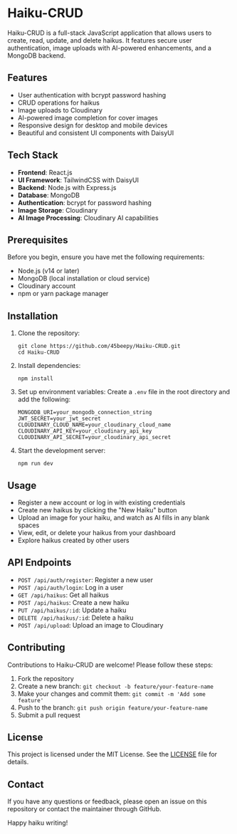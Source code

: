 # Haiku-CRUD

Haiku-CRUD is a full-stack JavaScript application that allows users to create, read, update, and delete haikus. It features secure user authentication, image uploads with AI-powered enhancements, and a MongoDB backend.

## Features

- User authentication with bcrypt password hashing
- CRUD operations for haikus
- Image uploads to Cloudinary
- AI-powered image completion for cover images
- Responsive design for desktop and mobile devices
- Beautiful and consistent UI components with DaisyUI

## Tech Stack

- **Frontend**: React.js
- **UI Framework**: TailwindCSS with DaisyUI
- **Backend**: Node.js with Express.js
- **Database**: MongoDB
- **Authentication**: bcrypt for password hashing
- **Image Storage**: Cloudinary
- **AI Image Processing**: Cloudinary AI capabilities

## Prerequisites

Before you begin, ensure you have met the following requirements:

- Node.js (v14 or later)
- MongoDB (local installation or cloud service)
- Cloudinary account
- npm or yarn package manager

## Installation

1. Clone the repository:
   ```
   git clone https://github.com/45beepy/Haiku-CRUD.git
   cd Haiku-CRUD
   ```

2. Install dependencies:
   ```
   npm install
   ```

3. Set up environment variables:
   Create a `.env` file in the root directory and add the following:
   ```
   MONGODB_URI=your_mongodb_connection_string
   JWT_SECRET=your_jwt_secret
   CLOUDINARY_CLOUD_NAME=your_cloudinary_cloud_name
   CLOUDINARY_API_KEY=your_cloudinary_api_key
   CLOUDINARY_API_SECRET=your_cloudinary_api_secret
   ```

4. Start the development server:
   ```
   npm run dev
   ```

## Usage

- Register a new account or log in with existing credentials
- Create new haikus by clicking the "New Haiku" button
- Upload an image for your haiku, and watch as AI fills in any blank spaces
- View, edit, or delete your haikus from your dashboard
- Explore haikus created by other users

## API Endpoints

- `POST /api/auth/register`: Register a new user
- `POST /api/auth/login`: Log in a user
- `GET /api/haikus`: Get all haikus
- `POST /api/haikus`: Create a new haiku
- `PUT /api/haikus/:id`: Update a haiku
- `DELETE /api/haikus/:id`: Delete a haiku
- `POST /api/upload`: Upload an image to Cloudinary

## Contributing

Contributions to Haiku-CRUD are welcome! Please follow these steps:

1. Fork the repository
2. Create a new branch: `git checkout -b feature/your-feature-name`
3. Make your changes and commit them: `git commit -m 'Add some feature'`
4. Push to the branch: `git push origin feature/your-feature-name`
5. Submit a pull request

## License

This project is licensed under the MIT License. See the [LICENSE](LICENSE) file for details.

## Contact

If you have any questions or feedback, please open an issue on this repository or contact the maintainer through GitHub.

Happy haiku writing!
